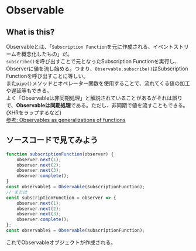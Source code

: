 # Observable

## What is this?
Observableとは、「`Subscription Function`を元に作成される、イベントストリームを概念化したもの」だ。  
`subscribe()`を呼び出すことで元となったSubscription Functionを実行し、Observerに値を流し始める。つまり、`Observable.subscribe()`はSubscription Functionを呼び出すことに等しい。  
また`pipe()`メソッドとオペレーター関数を使用することで、流れてくる値の加工や遅延等もできる。  
よく「Observableは非同期処理」と解説されていることがあるがそれは誤りで、**Observableは同期処理**である。ただし、非同期で値を流すこともできる。(XHRをラップするなど)  
[参考: Observables as generalizations of functions](https://rxjs-dev.firebaseapp.com/guide/observable#observables-as-generalizations-of-functions)

## ソースコードで見てみよう
```typescript
function subscriptionFunction(observer) {
    observer.next(1);
    observer.next(2);
    observer.next(3);
    observer.complete();
}
const observable$ = Observable(subscriptionFunction);
// または
const subscriptionFunction = observer => {
    observer.next(1);
    observer.next(2);
    observer.next(3);
    observer.complete();
};
const observable$ = Observable(subscriptionFunction);
```
これでObservableオブジェクトが作成される。
